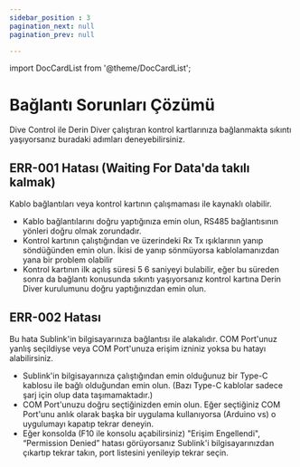 ```yaml
---
sidebar_position : 3
pagination_next: null
pagination_prev: null

---
```

import DocCardList from '@theme/DocCardList';

# Bağlantı Sorunları Çözümü

Dive Control ile Derin Diver çalıştıran kontrol kartlarınıza bağlanmakta sıkıntı yaşıyorsanız buradaki adımları deneyebilirsiniz.

## ERR-001 Hatası (Waiting For Data'da takılı kalmak)

Kablo bağlantıları veya kontrol kartının çalışmaması ile kaynaklı olabilir.

- Kablo bağlantılarını doğru yaptığınıza emin olun, RS485 bağlantısının yönleri doğru olmak zorundadır.
- Kontrol kartının çalıştığından ve üzerindeki Rx Tx ışıklarının yanıp söndüğünden emin olun. İkisi de yanıp sönmüyorsa kablolamanızdan yana bir problem olabilir
- Kontrol kartının ilk açılış süresi 5 6 saniyeyi bulabilir, eğer bu süreden sonra da bağlantı konusunda sıkıntı yaşıyorsanız kontrol kartına Derin Diver kurulumunu doğru yaptığınızdan emin olun.

## ERR-002 Hatası

Bu hata Sublink'in bilgisayarınıza bağlantısı ile alakalıdır. COM Port'unuz yanlış seçildiyse veya COM Port'unuza erişim izniniz yoksa bu hatayı alabilirsiniz.

- Sublink'in bilgisayarınıza çalıştığından emin olduğunuz bir Type-C kablosu ile bağlı olduğundan emin olun. (Bazı Type-C kablolar sadece şarj için olup data taşımamaktadır.)
- COM Port'unuzu doğru seçtiğinizden emin olun. Eğer seçtiğiniz COM Port'unu anlık olarak başka bir uygulama kullanıyorsa (Arduino vs) o uygulumayı kapatıp tekrar deneyin.
- Eğer konsolda (F10 ile konsolu açabilirsiniz) "Erişim Engellendi", “Permission Denied” hatası görüyorsanız Sublink'i bilgisayarınızdan çıkartıp tekrar takın, port listesini yenileyip tekrar seçin.

<DocCardList />
